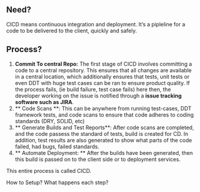 ## Need?
CICD means continuous integration and deployment. It’s a pipleline for a code to be delivered to the client, quickly and safely.

## Process?
1. **Commit To central Repo:**   The first stage of CICD involves committing a code to a central repository. This ensures that all changes are available in a central location, which additionally ensures that tests, unit tests or even DDT with huge test cases can be ran to ensure product quality. If the process fails, (ie build failure, test case fails) here then, the developer working on the issue is notified through a **issue tracking software such as JIRA**.
1.  ** Code Scans **: This can be anywhere from running test-cases, DDT framework tests, and code scans to ensure that code adheres to coding standards (DRY, SOLID, etc)
1.  **  Generate Builds and Test Reports**: After code scans are completed, and the code passess the standard of tests, build is created for CD. In addition, test results are also generated to show what parts of the code failed, had bugs, failed standards.
1. ** Automate Deployment:  ** After the builds have been generated, then this build is passed on to the client side or to deployment services.

This entire process is called CICD.

How to Setup?
What happens each step?

